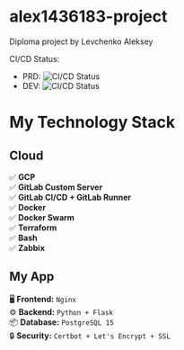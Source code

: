 # alex1436183-project

Diploma project by Levchenko Aleksey

CI/CD Status:

- PRD: ![CI/CD Status](https://avl-gitlab1.duckdns.org/root/avl-gitlab1/badges/main/pipeline.svg)
- DEV: ![CI/CD Status](https://avl-gitlab1.duckdns.org/root/avl-gitlab1/badges/dev/pipeline.svg)
 

# My Technology Stack  

## Cloud  
✅ **GCP**  
✅ **GitLab Custom Server**  
✅ **GitLab CI/CD + GitLab Runner**  
✅ **Docker**  
✅ **Docker Swarm**  
✅ **Terraform**  
✅ **Bash**  
✅ **Zabbix**  

## My App  
🖥️ **Frontend:** `Nginx`  
⚙️ **Backend:** `Python + Flask`  
📦 **Database:** `PostgreSQL 15`  
🔒 **Security:** `Certbot + Let's Encrypt + SSL` 
